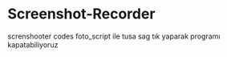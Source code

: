 # Screenshot-Recorder
 screnshooter codes
foto_script ile tusa sag tık yaparak programı kapatabiliyoruz 
